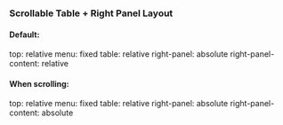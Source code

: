 ### Scrollable Table + Right Panel Layout

#### Default:

top: relative
menu: fixed
table: relative
right-panel: absolute
right-panel-content: relative

#### When scrolling:

top: relative
menu: fixed
table: relative
right-panel: absolute
right-panel-content: absolute